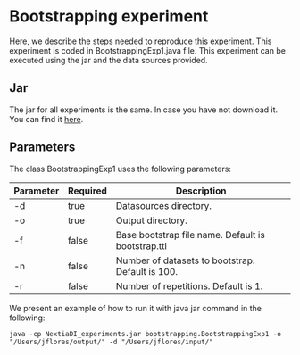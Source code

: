 # Bootstrapping experiment

Here, we describe the steps needed to reproduce this experiment. This experiment is coded in BootstrappingExp1.java file. This experiment can be executed using the jar and the data sources provided.

## Jar

The jar for all experiments is the same. In case you have not download it. You can find it [here](https://mydisk.cs.upc.edu/s/dfKQ35yafqWo577).

## Parameters

The class BootstrappingExp1 uses the following parameters:

| Parameter | Required | Description                                            |
|-----------|----------|--------------------------------------------------------|
| -d        | true     | Datasources directory.                                 |
| -o        | true     | Output directory.                                      |
| -f        | false    | Base bootstrap file name. Default is bootstrap<X>.ttl  |
| -n        | false    | Number of datasets to bootstrap. Default is 100.       |
| -r        | false    | Number of repetitions. Default is 1.                   |

We present an example of how to run it with java jar command in the following:

```
java -cp NextiaDI_experiments.jar bootstrapping.BootstrappingExp1 -o "/Users/jflores/output/" -d "/Users/jflores/input/" 
```
